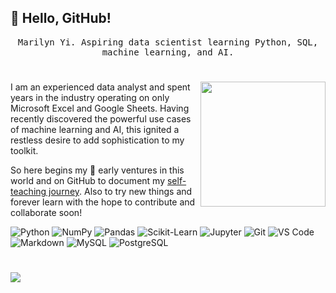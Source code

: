 ## 👋 Hello, GitHub!

<p align="center"><samp>
Marilyn Yi. Aspiring data scientist learning Python, SQL, machine learning, and AI.
</samp> 

#

<a href="♥️"><img align="right" src="https://github.com/marilynyi/marilynyi/blob/main/DALL%C2%B7E%202023-06-26%2012.25.40.png" width="200" height="200" /></a>

I am an experienced data analyst and spent years in the industry operating on only Microsoft Excel and Google Sheets. Having recently discovered the powerful use cases of machine learning and AI, this ignited a restless desire to add sophistication to my toolkit.

So here begins my 🌱 early ventures in this world and on GitHub to document my [self-teaching journey](https://github.com/marilynyi/self-study-ml-progress). Also to try new things and forever learn with the hope to contribute and collaborate soon!
  
![Python](https://img.shields.io/badge/python-2c3333?style=flat&logo=python&logoColor=ffd95a)
![NumPy](https://img.shields.io/badge/numpy-2c3333?style=flat&logo=numpy&logoColor=ffd95a)
![Pandas](https://img.shields.io/badge/pandas-2c3333?style=flat&logo=pandas&logoColor=ffd95a)
![Scikit-Learn](https://img.shields.io/badge/scikit--learn-2c3333?style=flat&logo=scikitlearn&logoColor=ffd95a)
![Jupyter](https://img.shields.io/badge/jupyter-D75281?style=flat&logo=jupyter&logoColor=ffd95a)
![Git](https://img.shields.io/badge/git-D75281?style=flat&logo=git&logoColor=ffd95a)
![VS Code](https://img.shields.io/badge/vs_code-D75281?style=flat&logo=visualstudiocode&logoColor=ffd95a)
![Markdown](https://img.shields.io/badge/markdown-003865?style=flat&logo=markdown&logoColor=ffd95a)
![MySQL](https://img.shields.io/badge/mysql-003865?style=flat&logo=mysql&logoColor=ffd95a)
![PostgreSQL](https://img.shields.io/badge/postgresql-003865?style=flat&logo=postgresql&logoColor=ffd95a)

#
  
![](https://komarev.com/ghpvc/?username=marilynyi&color=yellow)


  



